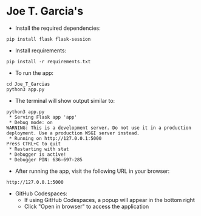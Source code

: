 # Joe T. Garcia's

- Install the required dependencies:
```
pip install flask flask-session
```
- Install requirements:
```
pip install -r requirements.txt
```

- To run the app:
```
cd Joe_T_Garcias
python3 app.py
```

- The terminal will show output similar to:
```
python3 app.py
 * Serving Flask app 'app'
 * Debug mode: on
WARNING: This is a development server. Do not use it in a production deployment. Use a production WSGI server instead.
 * Running on http://127.0.0.1:5000
Press CTRL+C to quit
 * Restarting with stat
 * Debugger is active!
 * Debugger PIN: 636-697-285
```

- After running the app, visit the following URL in your browser:
```
http://127.0.0.1:5000
```

- GitHub Codespaces:
    - If using GitHub Codespaces, a popup will appear in the bottom right
    - Click "Open in browser" to access the application
